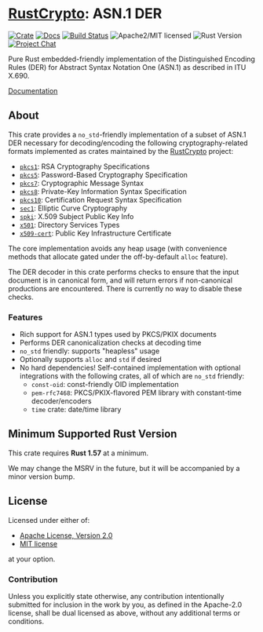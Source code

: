 # [RustCrypto]: ASN.1 DER

[![Crate][crate-image]][crate-link]
[![Docs][docs-image]][docs-link]
[![Build Status][build-image]][build-link]
![Apache2/MIT licensed][license-image]
![Rust Version][rustc-image]
[![Project Chat][chat-image]][chat-link]

Pure Rust embedded-friendly implementation of the Distinguished Encoding Rules (DER)
for Abstract Syntax Notation One (ASN.1) as described in ITU X.690.

[Documentation][docs-link]

## About

This crate provides a `no_std`-friendly implementation of a subset of ASN.1 DER
necessary for decoding/encoding the following cryptography-related formats
implemented as crates maintained by the [RustCrypto] project:

- [`pkcs1`]: RSA Cryptography Specifications
- [`pkcs5`]: Password-Based Cryptography Specification
- [`pkcs7`]: Cryptographic Message Syntax
- [`pkcs8`]: Private-Key Information Syntax Specification
- [`pkcs10`]: Certification Request Syntax Specification
- [`sec1`]: Elliptic Curve Cryptography
- [`spki`]: X.509 Subject Public Key Info
- [`x501`]: Directory Services Types
- [`x509-cert`]: Public Key Infrastructure Certificate

The core implementation avoids any heap usage (with convenience methods
that allocate gated under the off-by-default `alloc` feature).

The DER decoder in this crate performs checks to ensure that the input document
is in canonical form, and will return errors if non-canonical productions are
encountered. There is currently no way to disable these checks.

### Features

- Rich support for ASN.1 types used by PKCS/PKIX documents
- Performs DER canonicalization checks at decoding time
- `no_std` friendly: supports "heapless" usage
- Optionally supports `alloc` and `std` if desired
- No hard dependencies! Self-contained implementation with optional
  integrations with the following crates, all of which are `no_std` friendly:
  - `const-oid`: const-friendly OID implementation
  - `pem-rfc7468`: PKCS/PKIX-flavored PEM library with constant-time decoder/encoders
  - `time` crate: date/time library

## Minimum Supported Rust Version

This crate requires **Rust 1.57** at a minimum.

We may change the MSRV in the future, but it will be accompanied by a minor
version bump.

## License

Licensed under either of:

 * [Apache License, Version 2.0](http://www.apache.org/licenses/LICENSE-2.0)
 * [MIT license](http://opensource.org/licenses/MIT)

at your option.

### Contribution

Unless you explicitly state otherwise, any contribution intentionally submitted
for inclusion in the work by you, as defined in the Apache-2.0 license, shall be
dual licensed as above, without any additional terms or conditions.

[//]: # (badges)

[crate-image]: https://buildstats.info/crate/der
[crate-link]: https://crates.io/crates/der
[docs-image]: https://docs.rs/der/badge.svg
[docs-link]: https://docs.rs/der/
[build-image]: https://github.com/RustCrypto/formats/actions/workflows/der.yml/badge.svg
[build-link]: https://github.com/RustCrypto/formats/actions/workflows/der.yml
[license-image]: https://img.shields.io/badge/license-Apache2.0/MIT-blue.svg
[rustc-image]: https://img.shields.io/badge/rustc-1.57+-blue.svg
[chat-image]: https://img.shields.io/badge/zulip-join_chat-blue.svg
[chat-link]: https://rustcrypto.zulipchat.com/#narrow/stream/300570-formats

[//]: # (links)

[RustCrypto]: https://github.com/rustcrypto
[`pkcs1`]: https://github.com/RustCrypto/formats/tree/master/pkcs1
[`pkcs5`]: https://github.com/RustCrypto/formats/tree/master/pkcs5
[`pkcs7`]: https://github.com/RustCrypto/formats/tree/master/pkcs7
[`pkcs8`]: https://github.com/RustCrypto/formats/tree/master/pkcs8
[`pkcs10`]: https://github.com/RustCrypto/formats/tree/master/pkcs10
[`sec1`]: https://github.com/RustCrypto/formats/tree/master/sec1
[`spki`]: https://github.com/RustCrypto/formats/tree/master/spki
[`x501`]: https://github.com/RustCrypto/formats/tree/master/x501
[`x509-cert`]: https://github.com/RustCrypto/formats/tree/master/x509-cert
